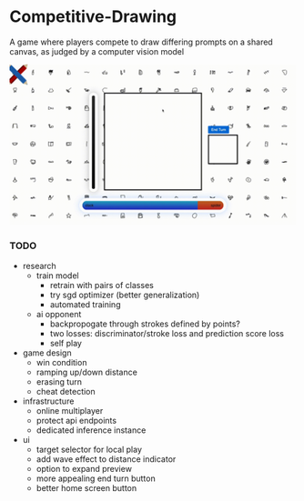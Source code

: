 # Competitive-Drawing
A game where players compete to draw differing prompts on a shared canvas, as judged by a computer vision model

<img src="repo_assets/clock_spider.gif" alt="Competitive Drawing Logo"/>

### TODO ###
* research
    * train model
        * retrain with pairs of classes
        * try sgd optimizer (better generalization)
        * automated training
    * ai opponent
        * backpropogate through strokes defined by points?
        * two losses: discriminator/stroke loss and prediction score loss
        * self play
* game design
    * win condition
    * ramping up/down distance
    * erasing turn
    * cheat detection
* infrastructure
    * online multiplayer
    * protect api endpoints
    * dedicated inference instance
* ui
    * target selector for local play
    * add wave effect to distance indicator
    * option to expand preview
    * more appealing end turn button
    * better home screen button
